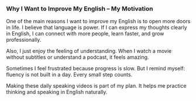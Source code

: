 ### Why I Want to Improve My English – My Motivation

One of the main reasons I want to improve my English is to open more doors in life. I believe that language is power. If I can express my thoughts clearly in English, I can connect with more people, learn faster, and grow professionally.

Also, I just enjoy the feeling of understanding. When I watch a movie without subtitles or understand a podcast, it feels amazing.

Sometimes I feel frustrated because progress is slow. But I remind myself: fluency is not built in a day. Every small step counts.

Making these daily speaking videos is part of my plan. It helps me practice thinking and speaking in English naturally.